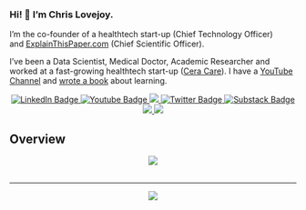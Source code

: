 
### Hi! 👋 I’m Chris Lovejoy.

I’m the co-founder of a healthtech start-up (Chief Technology Officer) and [ExplainThisPaper.com](https://explainthispaper.com/) (Chief Scientific Officer).

I’ve been a Data Scientist, Medical Doctor, Academic Researcher and worked at a fast-growing healthtech start-up ([Cera Care](https://ceracare.co.uk/)). I have a [YouTube Channel](https://www.youtube.com/c/ChrisLovejoy) and [wrote a book](https://chrislovejoy.gumroad.com/l/medstudentmanual) about learning.

<!--
**chris-lovejoy/chris-lovejoy** is a ✨ _special_ ✨ repository because its `README.md` (this file) appears on your GitHub profile.

Here are some ideas to get you started:

- 🔭 I’m currently working on ...
- 🌱 I’m currently learning ...
- 👯 I’m looking to collaborate on ...
- 🤔 I’m looking for help with ...
- 💬 Ask me about ...
- 📫 How to reach me: ...
- 😄 Pronouns: ...
- ⚡ Fun fact: ...
-->

<div id="badges" align="center">
  <!-- <a href= "https://github.com/chris-lovejoy/">
    <img src="https://img.shields.io/badge/Github-Blue?style=for-the-badge&color=green&logo=Github&logoColor=white" alt="Github Badge"/>
  </a> -->
  <a href="https://www.linkedin.com/in/dr-christopher-lovejoy/">
    <img src="https://img.shields.io/badge/LinkedIn-blue?style=for-the-badge&logo=linkedin&logoColor=white" alt="LinkedIn Badge"/>
  </a>
  <a href="https://www.youtube.com/c/ChrisLovejoy?sub_confirmation=1">
    <img src="https://img.shields.io/badge/YouTube-red?style=for-the-badge&logo=youtube&logoColor=white" alt="Youtube Badge"/>
  </a>
    <a href= "https://www.chrislovejoy.me">
    <img src="https://img.shields.io/badge/Website-Personal?style=for-the-badge&color=gray&logo=C&logoColor=white"/>
	  </a>
  <a href="https://twitter.com/ChrisLovejoy_">
    <img src="https://img.shields.io/badge/Twitter-blue?style=for-the-badge&logo=twitter&logoColor=white" alt="Twitter Badge"/>
  </a>
  <a href="https://chrislovejoy.substack.com">
    <img src="https://img.shields.io/badge/Substack-Blue?style=for-the-badge&color=orange&logo=Substack&logoColor=white" alt="Substack Badge"/>
  </a>
    <a href="https://chris-lovejoy.medium.com">
    <img src="https://img.shields.io/badge/Medium-black?style=for-the-badge&color=black&logo=Medium&logoColor=white"/>
  </a>  
 <a href="https://scholar.google.co.uk/citations?user=g3MOrpcAAAAJ">
    <img src="https://img.shields.io/badge/Papers-Academic?style=for-the-badge&color=blue&logo=Google-Scholar&logoColor=white"/>
  </a>
</div>


## Overview
<div id="stats" align="center">
  <a href="https://github.com/anuraghazra/github-readme-stats">
    <img align="center" src="https://github-readme-stats.vercel.app/api?username=chris-lovejoy&theme=github_dark&show_icons=true&include_all_commits=true&hide_border=true&count_private=true&hide_title=true&hide_rank=true&icon_color=#00CCFF&title_color=#00CCFF&card_width=100" />
  </a>
<!-- <a href="https://github.com/anuraghazra/github-readme-stats">
  <img align="center" src="https://github-readme-stats.vercel.app/api/top-langs/?username=chris-lovejoy&layout=compact&langs_count=10&theme=github_dark&hide_title=true&hide_border=true&icon_color=#00CCFF&title_color=#00CCFF" />
</a> -->
</div>
</br>

---

<div align="center">
	    <a href="https://komarev.com/ghpvc/?username=chris-lovejoy"><img align="center" src="https://komarev.com/ghpvc/?username=chris-lovejoy&style=for-the-badge&label=VIEWS+SINCE+NOV+2022" /></a>
</div>


